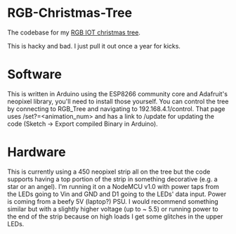 # RGB-Christmas-Tree
The codebase for my [RGB IOT christmas tree](https://www.youtube.com/watch?v=rQdXf35lHvQ).

This is hacky and bad. I just pull it out once a year for kicks.

# Software
This is written in Arduino using the ESP8266 community core and Adafruit's neopixel library, you'll need to install those yourself. You can control the tree by connecting to RGB_Tree and navigating to 192.168.4.1/control. That page uses /set?=\<animation_num\> and has a link to /update for updating the code (Sketch -> Export compiled Binary in Arduino).

# Hardware
This is currently using a 450 neopixel strip all on the tree but the code supports having a top portion of the strip in something decorative (e.g. a star or an angel). I'm running it on a NodeMCU v1.0 with power taps from the LEDs going to Vin and GND and D1 going to the LEDs' data input. Power is coming from a beefy 5V (laptop?) PSU. I would recommend something similar but with a slightly higher voltage (up to ~ 5.5) or running power to the end of the strip because on high loads I get some glitches in the upper LEDs.
